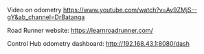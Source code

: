 Video on odometry
https://www.youtube.com/watch?v=Av9ZMjS--gY&ab_channel=DrBatanga

Road Runner website:
https://learnroadrunner.com/

Control Hub odometry dashboard:
http://192.168.43.1:8080/dash